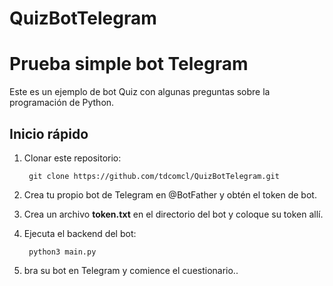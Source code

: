 # QuizBotTelegram
Prueba simple bot  Telegram
============================


Este es un ejemplo de bot Quiz con algunas preguntas sobre la programación de Python.


Inicio rápido
-----------

1. Clonar este repositorio:

        git clone https://github.com/tdcomcl/QuizBotTelegram.git

1. Crea tu propio bot de Telegram en @BotFather y obtén el token de bot.

1. Crea un archivo **token.txt** en el directorio del bot y coloque su token allí.

1. Ejecuta el backend del bot:

        python3 main.py

1. bra su bot en Telegram y comience el cuestionario..
